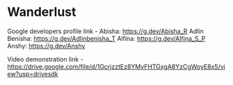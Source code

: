 # Wanderlust

Google developers profile link - Abisha: https://g.dev/Abisha_R Adlin Benisha: https://g.dev/Adlinbenisha_T Alfina: https://g.dev/Alfina_S_P Anshy: https://g.dev/Anshy

Video demonstration link - https://drive.google.com/file/d/1GcrjzztEz8YMvFHTGxgA8YzCgWoyE8x5/view?usp=drivesdk
